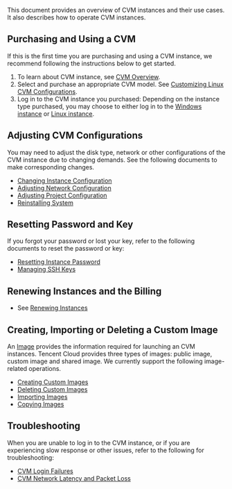 This document provides an overview of CVM instances and their use cases. It also describes how to operate CVM instances.

## Purchasing and Using a CVM
If this is the first time you are purchasing and using a CVM instance, we recommend following the instructions below to get started.

1. To learn about CVM instance, see [CVM Overview](https://intl.cloud.tencent.com/document/product/213/495).
2. Select and purchase an appropriate CVM model. See [Customizing Linux CVM Configurations](https://intl.cloud.tencent.com/document/product/213/10517).
3. Log in to the CVM instance you purchased: Depending on the instance type purchased, you may choose to either log in to the [Windows instance](https://intl.cloud.tencent.com/document/product/213/5435) or [Linux instance](https://intl.cloud.tencent.com/document/product/213/5436).


## Adjusting CVM Configurations
You may need to adjust the disk type, network or other configurations of the CVM instance due to changing demands. See the following documents to make corresponding changes.
 - [Changing Instance Configuration](https://intl.cloud.tencent.com/document/product/213/2178)
 - [Adjusting Network Configuration](https://intl.cloud.tencent.com/document/product/213/15517)
 - [Adjusting Project Configuration](https://intl.cloud.tencent.com/document/product/213/16514)
 - [Reinstalling System](https://intl.cloud.tencent.com/document/product/213/4933)

## Resetting Password and Key
If you forgot your password or lost your key, refer to the following documents to reset the password or key:
- [Resetting Instance Password](https://intl.cloud.tencent.com/document/product/213/16566)
- [Managing SSH Keys](https://intl.cloud.tencent.com/document/product/213/16691)

## Renewing Instances and the Billing
- See [Renewing Instances](https://intl.cloud.tencent.com/document/product/213/6143)

## Creating, Importing or Deleting a Custom Image

An [Image](https://intl.cloud.tencent.com/document/product/213/4940) provides the information required for launching an CVM instances. Tencent Cloud provides three types of images: public image, custom image and shared image. We currently support the following image-related operations.

- [Creating Custom Images](https://intl.cloud.tencent.com/document/product/213/4942)
- [Deleting Custom Images](https://intl.cloud.tencent.com/document/product/213/6036)
- [Importing Images](https://intl.cloud.tencent.com/document/product/213/4945)
- [Copying Images](https://intl.cloud.tencent.com/document/product/213/4943)

## Troubleshooting
When you are unable to log in to the CVM instance, or if you are experiencing slow response or other issues, refer to the following for troubleshooting:
- [CVM Login Failures](https://intl.cloud.tencent.com/document/product/213/32503)
- [CVM Network Latency and Packet Loss](https://intl.cloud.tencent.com/document/product/213/14638)

